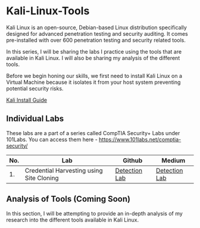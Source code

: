 # Kali-Linux-Tools

Kali Linux is an open-source, Debian-based Linux distribution specifically designed for advanced penetration testing and security auditing. It comes pre-installed with over 600 penetration testing and security related tools.

In this series, I will be sharing the labs I practice using the tools that are available in Kali Linux. I will also be sharing my analysis of the different tools.

Before we begin honing our skills, we first need to install Kali Linux on a Virtual Machine because it isolates it from your host system preventing potential security risks.

<a href="https://medium.com/@sai.kantamuneni/install-kali-linux-in-oracle-virtualbox-8af03c228ddd">Kali Install Guide</a>

## Individual Labs

These labs are a part of a series called CompTIA Security+ Labs under 101Labs. You can access them here - https://www.101labs.net/comptia-security/

|No. |Lab           |Github            |Medium               |
|----|--------------|------------------|---------------------|
|1.  |Credential Harvesting using Site Cloning|<a href="https://google.com">Detection Lab</a>|<a href="https://google.com">Detection Lab</a>|


## Analysis of Tools (Coming Soon)

In this section, I will be attempting to provide an in-depth analysis of my research into the different tools available in Kali Linux.
